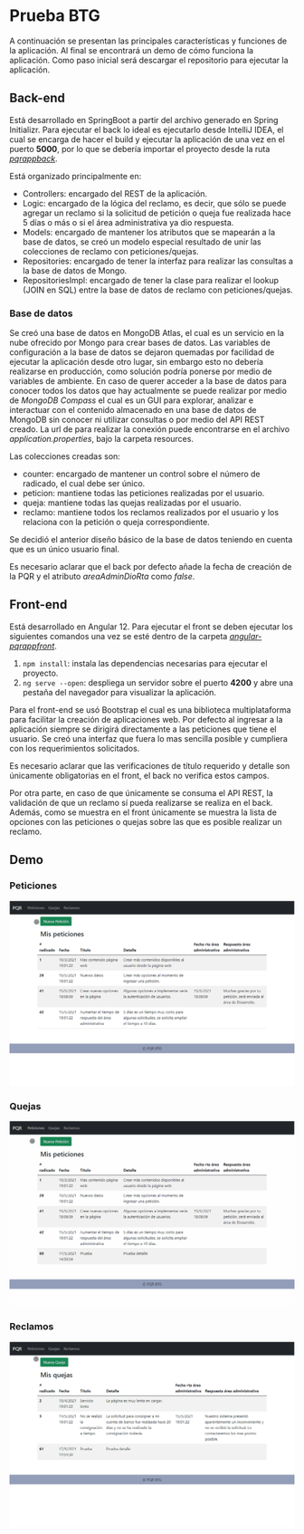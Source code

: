 # Prueba BTG

A continuación se presentan las principales características y funciones de la aplicación. Al final se encontrará un demo de cómo funciona la aplicación. Como paso inicial será descargar el repositorio para ejecutar la aplicación.

## Back-end

Está desarrollado en SpringBoot a partir del archivo generado en Spring Initializr.  Para ejecutar el back lo ideal es ejecutarlo desde IntelliJ IDEA, el cual se encarga de hacer el build y ejecutar la aplicación de una vez en el puerto **5000**, por lo que se debería importar el proyecto desde la ruta *[pqrappback](https://github.com/DavidMS73/BTGPrueba/tree/main/pqrappback "pqrappback")*.

Está organizado principalmente en:
 - Controllers: encargado del REST de la aplicación.
 - Logic: encargado de la lógica del reclamo, es decir, que sólo se puede agregar un reclamo si la solicitud de petición o queja fue realizada hace 5 días o más o si el área administrativa ya dio respuesta.
 - Models: encargado de mantener los atributos que se mapearán a la base de datos, se creó un modelo especial resultado de unir las colecciones de reclamo con peticiones/quejas.
 - Repositories: encargado de tener la interfaz para realizar las consultas a la base de datos de Mongo.
 - RepositoriesImpl: encargado de tener la clase para realizar el lookup (JOIN en SQL) entre la base de datos de reclamo con peticiones/quejas.

### Base de datos
Se creó una base de datos en MongoDB Atlas, el cual es un servicio en la nube ofrecido por Mongo para crear bases de datos. Las variables de configuración a la base de datos se dejaron quemadas por facilidad de ejecutar la aplicación desde otro lugar, sin embargo esto no debería realizarse en producción, como solución podría ponerse por medio de variables de ambiente.
En caso de querer acceder a la base de datos para conocer todos los datos que hay actualmente se puede realizar por medio de _MongoDB Compass_ el cual es un GUI para explorar, analizar e interactuar con el contenido almacenado en una base de datos de MongoDB sin conocer ni utilizar consultas o por medio del API REST creado. La url de para realizar la conexión puede encontrarse en el archivo *application.properties*, bajo la carpeta resources.

Las colecciones creadas son:
 - counter: encargado de mantener un control sobre el número de radicado, el cual debe ser único.
 - peticion: mantiene todas las peticiones realizadas por el usuario. 
 - queja: mantiene todas las quejas realizadas por el usuario.
 - reclamo: mantiene todos los reclamos realizados por el usuario y los relaciona con la petición o queja correspondiente.

Se decidió el anterior diseño básico de la base de datos teniendo en cuenta que es un único usuario final.

Es necesario aclarar que el back por defecto añade la fecha de creación de la PQR y el atributo *areaAdminDioRta* como *false*.

## Front-end

Está desarrollado en Angular 12.  Para ejecutar el front se deben ejecutar los siguientes comandos una vez se esté dentro de la carpeta *[angular-pqrappfront](https://github.com/DavidMS73/BTGPrueba/tree/main/angular-pqrappfront "angular-pqrappfront")*.

 1. `npm install`: instala las dependencias necesarias para ejecutar el proyecto.
 2. `ng serve --open`: despliega un servidor sobre el puerto **4200** y abre una pestaña del navegador para visualizar la aplicación.

Para el front-end se usó Bootstrap el cual es una biblioteca multiplataforma para facilitar la creación de aplicaciones web. Por defecto al ingresar a la aplicación siempre se dirigirá directamente a las peticiones que tiene el usuario. Se creó una interfaz que fuera lo mas sencilla posible y cumpliera con los requerimientos solicitados.

Es necesario aclarar que las verificaciones de título requerido y detalle son únicamente obligatorias en el front, el back no verifica estos campos.

Por otra parte, en caso de que únicamente se consuma el API REST, la validación de que un reclamo sí pueda realizarse se realiza en el back. Además, como se muestra en el front únicamente se muestra la lista de opciones con las peticiones o quejas sobre las que es posible realizar un reclamo.

## Demo
### Peticiones
![Peticiones](https://github.com/DavidMS73/BTGPrueba/blob/main/videos/peticiones.gif)

### Quejas
![Peticiones](https://github.com/DavidMS73/BTGPrueba/blob/main/videos/quejas.gif)

### Reclamos
![Peticiones](https://github.com/DavidMS73/BTGPrueba/blob/main/videos/reclamos.gif)

